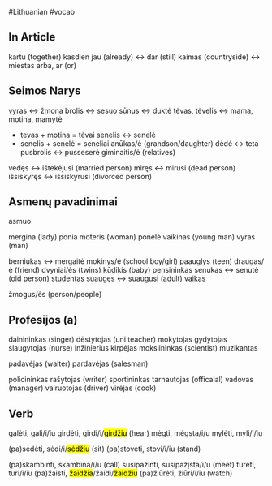#Lithuanian #vocab 

## In Article

kartu (together)
kasdien
jau (already) <-> dar (still)
kaimas (countryside) <-> miestas
arba, ar (or)

## Seimos Narys

vyras <-> žmona
brolis <-> sesuo
sūnus <-> duktė
tėvas, tėvelis <-> mama, motina, mamytė
- tevas + motina = tėvai
senelis <-> senelė
- senelis + senelė = seneliai
anūkas/ė (grandson/daughter)
dėdė <-> teta
pusbrolis <-> pusseserė
giminaitis/ė (relatives)

vedęs <-> ištekėjusi (married person)
miręs <-> mirusi (dead person)
išsiskyręs <-> išsiskyrusi (divorced person)

## Asmenų pavadinimai

asmuo

mergina (lady) ponia
moteris (woman) ponelė
vaikinas (young man)
vyras (man)

berniukas <-> mergaitė
mokinys/ė (school boy/girl)
paauglys (teen)
draugas/ė (friend)
dvyniai/ės (twins)
kūdikis (baby)
pensininkas
senukas <-> senutė (old person)
studentas
suaugęs <-> suaugusi (adult)
vaikas

žmogus/ės (person/people)

## Profesijos (a)

dainininkas (singer)
dėstytojas (uni teacher)
mokytojas
gydytojas
slaugytojas (nurse)
inžinierius
kirpėjas
mokslininkas (scientist)
muzikantas

padavėjas (waiter)
pardavėjas (salesman)

policininkas
rašytojas (writer)
sportininkas
tarnautojas (officaial)
vadovas (manager)
vairuotojas (driver)
virėjas (cook)

## Verb

galėti, gali/i/iu
girdėti, girdi/i/<mark class="hltr-blue">girdžiu</mark> (hear)
mėgti, mėgsta/i/u
mylėti, myli/i/iu

(pa)sėdėti, sėdi/i/<mark class="hltr-blue">sėdžiu</mark> (sit)
(pa)stovėti, stovi/i/iu (stand)

(pa)skambinti, skambina/i/u (call)
susipažinti, susipažįsta/i/u (meet)
turėti, turi/i/iu
(pa)žaisti, <mark class="hltr-green">žaidžia</mark>/žaidi/<mark class="hltr-blue">žaidžiu</mark>
(pa)žiūrėti, žiūri/i/iu (watch)